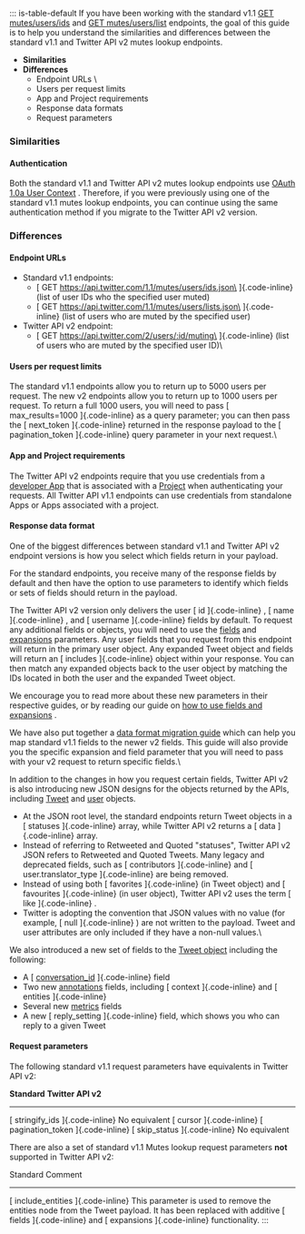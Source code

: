 ::: is-table-default
If you have been working with the standard v1.1 [GET
mutes/users/ids](/en/docs/twitter-api/v1/accounts-and-users/mute-block-report-users/api-reference/get-mutes-users-ids)
and [GET
mutes/users/list](/content/developer-twitter/en/docs/twitter-api/v1/accounts-and-users/mute-block-report-users/api-reference/get-mutes-users-list)
endpoints, the goal of this guide is to help you understand the
similarities and differences between the standard v1.1 and Twitter API
v2 mutes lookup endpoints.

-   **Similarities**
-   **Differences**
    -    Endpoint URLs \
    -   Users per request limits
    -   App and Project requirements
    -   Response data formats
    -   Request parameters

### Similarities

####   **Authentication**  

Both the standard v1.1 and Twitter API v2 mutes lookup endpoints use
[OAuth 1.0a User
Context](/content/developer-twitter/en/docs/authentication/oauth-1-0a) .
Therefore, if you were previously using one of the standard v1.1 mutes
lookup endpoints, you can continue using the same authentication method
if you migrate to the Twitter API v2 version.

### Differences

#### Endpoint URLs

-   Standard v1.1 endpoints:
    -   [ GET https://api.twitter.com/1.1/mutes/users/ids.json\
        ]{.code-inline} (list of user IDs who the specified user muted)
    -   [ GET https://api.twitter.com/1.1/mutes/users/lists.json\
        ]{.code-inline} (list of users who are muted by the specified
        user)
-   Twitter API v2 endpoint:
    -   [ GET https://api.twitter.com/2/users/:id/muting\
        ]{.code-inline} (list of users who are muted by the specified
        user ID)\

#### Users per request limits

The standard v1.1 endpoints allow you to return up to 5000 users per
request. The new v2 endpoints allow you to return up to 1000 users per
request. To return a full 1000 users, you will need to pass [
max_results=1000 ]{.code-inline} as a query parameter; you can then pass
the [ next_token ]{.code-inline} returned in the response payload to the
[ pagination_token ]{.code-inline} query parameter in your next
request.\

#### App and Project requirements

The Twitter API v2 endpoints require that you use credentials from a
[developer App](/content/developer-twitter/en/docs/apps) that is
associated with a [Project](/content/developer-twitter/en/docs/projects)
when authenticating your requests. All Twitter API v1.1 endpoints can
use credentials from standalone Apps or Apps associated with a project.

#### Response data format

One of the biggest differences between standard v1.1 and Twitter API v2
endpoint versions is how you select which fields return in your payload.

For the standard endpoints, you receive many of the response fields by
default and then have the option to use parameters to identify which
fields or sets of fields should return in the payload.

The Twitter API v2 version only delivers the user [ id ]{.code-inline} ,
[ name ]{.code-inline} , and [ username ]{.code-inline} fields by
default. To request any additional fields or objects, you will need to
use the
[fields](/en/docs/twitter-api/fields/content/developer-twitter/en/docs/twitter-api/fields)
and
[expansions](/en/docs/twitter-api/fields/content/developer-twitter/en/docs/twitter-api/expansions)
parameters. Any user fields that you request from this endpoint will
return in the primary user object. Any expanded Tweet object and fields
will return an [ includes ]{.code-inline} object within your response.
You can then match any expanded objects back to the user object by
matching the IDs located in both the user and the expanded Tweet object.

We encourage you to read more about these new parameters in their
respective guides, or by reading our guide on [how to use fields and
expansions](/en/docs/twitter-api/data-dictionary/using-fields-and-expansions)
.

We have also put together a [data format migration
guide](/en/docs/twitter-api/migrate/data-formats/standard-v1-1-to-v2)
which can help you map standard v1.1 fields to the newer v2 fields. This
guide will also provide you the specific expansion and field parameter
that you will need to pass with your v2 request to return specific
fields.\

In addition to the changes in how you request certain fields, Twitter
API v2 is also introducing new JSON designs for the objects returned by
the APIs, including
[Tweet](/en/docs/twitter-api/data-dictionary/object-model/tweet) and
[user](/en/docs/twitter-api/data-dictionary/object-model/user) objects.

-   At the JSON root level, the standard endpoints return Tweet objects
    in a [ statuses ]{.code-inline} array, while Twitter API v2 returns
    a [ data ]{.code-inline} array.
-   Instead of referring to Retweeted and Quoted \"statuses\", Twitter
    API v2 JSON refers to Retweeted and Quoted Tweets. Many legacy and
    deprecated fields, such as [ contributors ]{.code-inline} and [
    user.translator_type ]{.code-inline} are being removed.
-   Instead of using both [ favorites ]{.code-inline} (in Tweet object)
    and [ favourites ]{.code-inline} (in user object), Twitter API v2
    uses the term [ like ]{.code-inline} .
-   Twitter is adopting the convention that JSON values with no value
    (for example, [ null ]{.code-inline} ) are not written to the
    payload. Tweet and user attributes are only included if they have a
    non-null values.\

We also introduced a new set of fields to the [Tweet
object](/en/docs/twitter-api/data-dictionary/object-model/tweet)
including the following:

-   A [ [conversation_id](/en/docs/twitter-api/conversation-id)
    ]{.code-inline} field
-   Two new [annotations](/en/docs/twitter-api/annotations) fields,
    including [ context ]{.code-inline} and [ entities ]{.code-inline}
-   Several new [metrics](/en/docs/twitter-api/metrics) fields
-   A new [ reply_setting ]{.code-inline} field, which shows you who can
    reply to a given Tweet

#### Request parameters

The following standard v1.1 request parameters have equivalents in
Twitter API v2:

  **Standard**                      **Twitter API v2**
  --------------------------------- ------------------------------------
  [ stringify_ids ]{.code-inline}   No equivalent
  [ cursor ]{.code-inline}          [ pagination_token ]{.code-inline}
  [ skip_status ]{.code-inline}     No equivalent

There are also a set of standard v1.1 Mutes lookup request parameters
**not** supported in Twitter API v2:

  Standard                             Comment
  ------------------------------------ ----------------------------------------------------------------------------------------------------------------------------------------------------------------------------------------
  [ include_entities ]{.code-inline}   This parameter is used to remove the entities node from the Tweet payload. It has been replaced with additive [ fields ]{.code-inline} and [ expansions ]{.code-inline} functionality.
:::
